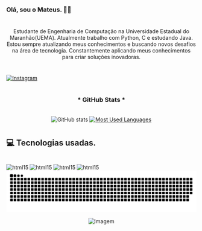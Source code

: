 
<!--
**mateuscd1/mateuscd1** is a ✨ _special_ ✨ repository because its `README.md` (this file) appears on your GitHub profile.

Here are some ideas to get you started:

- 🔭 I’m currently working on ...
- 🌱 I’m currently learning ...
- 👯 I’m looking to collaborate on ...
- 🤔 I’m looking for help with ...
- 💬 Ask me about ...
- 📫 How to reach me: ...
- 😄 Pronouns: ...
- ⚡ Fun fact: ...
-->

### Olá, sou o Mateus. 🖐🏻

#

<p align="center">Estudante de Engenharia de Computação na Universidade Estadual do Maranhão(UEMA). Atualmente trabalho com Python, C e estudando Java.
Estou sempre atualizando meus conhecimentos e buscando novos desafios na área de tecnologia. Constantemente aplicando meus conhecimentos para criar soluções inovadoras.

  
#
[![Instagram](https://img.shields.io/badge/Instagram-E4405F?style=for-the-badge&logo=instagram&logoColor=white)](https://www.instagram.com/mateuscd_/)
#
<div style="text-align: center;" align="center">
  <h3>* GitHub Stats *</h3>
  <br>
  <img src="https://github-readme-stats-git-masterrstaa-rickstaa.vercel.app/api?username=mateuscd1&hide_title=true&show_icons=true&include_all_commits=false&count_private=true&line_height=25&hide=issues&bg_color=000&title_color=FF00F6&text_color=FFF&border_radius=3&border_color=36123c&icon_color=FF00F6&theme=jolly" alt="GitHub stats">

  <a href="https://github.com/mateuscd1/github-readme-stats">
    <img src="https://github-readme-stats-git-masterrstaa-rickstaa.vercel.app/api/top-langs/?username=mateuscd1&line_height=10&card_width=290&layout=compact&hide_title=false&count_private=true&langs_count=4&show_icons=true&title_color=FF00F6&hide=html,css&bg_color=000&text_color=8B8B8B&border_radius=3&border_color=561760&count_private=true" alt="Most Used Languages">
  </a>
</div>


#
## 💻 Tecnologias usadas.
<div style=><br/>
    <img align="center" alt="html15" src="https://img.shields.io/badge/Python-14354C?style=for-the-badge&logo=python&logoColor=white">
    <img align="center" alt="html15" src="https://img.shields.io/badge/C-00599C?style=for-the-badge&logo=c&logoColor=white">
    <img align="center" alt="html15" src="https://img.shields.io/badge/Java-ED8B00?style=for-the-badge&logo=openjdk&logoColor=white">
    <img align="center" alt="html15" src="https://img.shields.io/badge/GIT-E44C30?style=for-the-badge&logo=git&logoColor=white">


</div>


<picture align="center">
  <source media="(prefers-color-scheme: dark)" srcset="https://raw.githubusercontent.com/mateuscd1/mateuscd1/output/github-contribution-grid-snake-dark.svg">
  <source media="(prefers-color-scheme: light)" srcset="https://raw.githubusercontent.com/mateuscd1/mateuscd1/output/github-contribution-grid-snake-dark.svg">
  <img align="center" alt="github contribution grid snake animation" src="https://raw.githubusercontent.com/mateuscd1/mateuscd1/output/github-contribution-grid-snake.svg">
</picture>


<!-- GIF -->
<div>
  <p align="center">
  <img align="center" src="https://github.com/VariableBee/VariableBee/assets/77739311/4e9f41af-6b57-49a7-b15a-74322e96b4d7" alt="Imagem">
  </p>
</div>
